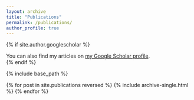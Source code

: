 ```yaml
---
layout: archive
title: "Publications"
permalink: /publications/
author_profile: true
---
```


{% if site.author.googlescholar %}
  <div class="wordwrap">You can also find my articles on <a href="{{https://scholar.google.de/citations?view_op=list_works&hl=en&hl=en&user=gwQH-xUAAAAJ&sortby=pubdate}}">my Google Scholar profile</a>.</div>
{% endif %}

{% include base_path %}

{% for post in site.publications reversed %}
  {% include archive-single.html %}
{% endfor %}
